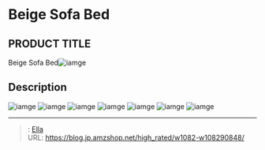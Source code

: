# Beige Sofa Bed


## PRODUCT TITLE 

Beige Sofa Bed![iamge](https://b2bfiles1.gigab2b.cn/image/wkseller/10588/20220613_f24e488778931a09a56e7cebae950bea.jpg)

## Description











![iamge](https://b2bfiles1.gigab2b.cn/image/wkseller/10588/20211117_0173e6bcc996123790a979f7537d1ccd.jpg)
![iamge](https://b2bfiles1.gigab2b.cn/image/wkseller/10588/20211117_4238b416b2f223d4589689045fbf40be.jpg)
![iamge](https://b2bfiles1.gigab2b.cn/image/wkseller/10588/20211117_91620525f81b15df6f414e4f3f296c93.jpg)
![iamge](https://b2bfiles1.gigab2b.cn/image/wkseller/10588/20220613_e6050e4be66ddafda06c58ddc137ed86.JPG)
![iamge](nan)
![iamge](nan)
![iamge](nan)


---

> : [Ella](https://blog.jp.amzshop.net/)  
> URL: https://blog.jp.amzshop.net/high_rated/w1082-w108290848/  

